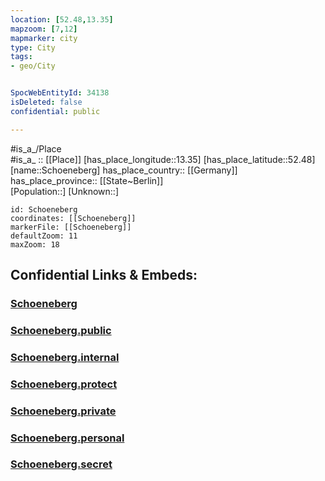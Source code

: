 ```yaml
---
location: [52.48,13.35] 
mapzoom: [7,12] 
mapmarker: city 
type: City
tags:
- geo/City


SpocWebEntityId: 34138
isDeleted: false
confidential: public

---
```

#is_a_/Place  
#is_a_ :: [[Place]] 
[has_place_longitude::13.35] 
[has_place_latitude::52.48] 
[name::Schoeneberg] 
has_place_country:: [[Germany]]  
has_place_province:: [[State~Berlin]]  
[Population::] 
[Unknown::] 


```leaflet
id: Schoeneberg
coordinates: [[Schoeneberg]] 
markerFile: [[Schoeneberg]] 
defaultZoom: 11 
maxZoom: 18
```


## Confidential Links & Embeds: 

### [Schoeneberg](/_Standards/Earth/Continent/Europe/Europe~Central/Germany/Germany~West/State~Berlin/cities~Berlin/Schoeneberg.md) 

### [Schoeneberg.public](/_public/Earth/Continent/Europe/Europe~Central/Germany/Germany~West/State~Berlin/cities~Berlin/Schoeneberg.public.md) 

### [Schoeneberg.internal](/_internal/Earth/Continent/Europe/Europe~Central/Germany/Germany~West/State~Berlin/cities~Berlin/Schoeneberg.internal.md) 

### [Schoeneberg.protect](/_protect/Earth/Continent/Europe/Europe~Central/Germany/Germany~West/State~Berlin/cities~Berlin/Schoeneberg.protect.md) 

### [Schoeneberg.private](/_private/Earth/Continent/Europe/Europe~Central/Germany/Germany~West/State~Berlin/cities~Berlin/Schoeneberg.private.md) 

### [Schoeneberg.personal](/_personal/Earth/Continent/Europe/Europe~Central/Germany/Germany~West/State~Berlin/cities~Berlin/Schoeneberg.personal.md) 

### [Schoeneberg.secret](/_secret/Earth/Continent/Europe/Europe~Central/Germany/Germany~West/State~Berlin/cities~Berlin/Schoeneberg.secret.md)

